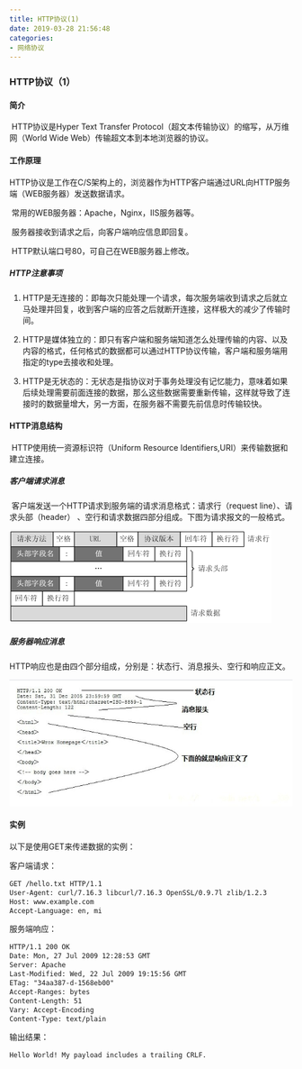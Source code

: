 ```yaml
---
title: HTTP协议(1)
date: 2019-03-28 21:56:48
categories: 
- 网络协议
---
```

### **HTTP协议**（1）

#### 简介

​	HTTP协议是Hyper Text Transfer Protocol（超文本传输协议）的缩写，从万维网（World Wide Web）传输超文本到本地浏览器的协议。

#### 工作原理

​	HTTP协议是工作在C/S架构上的，浏览器作为HTTP客户端通过URL向HTTP服务端（WEB服务器）发送数据请求。

​	常用的WEB服务器：Apache，Nginx，IIS服务器等。

​	服务器接收到请求之后，向客户端响应信息即回复。

​	HTTP默认端口号80，可自己在WEB服务器上修改。

##### 		HTTP注意事项

1. HTTP是无连接的：即每次只能处理一个请求，每次服务端收到请求之后就立马处理并回复，收到客户端的应答之后就断开连接，这样极大的减少了传输时间。

2. HTTP是媒体独立的：即只有客户端和服务端知道怎么处理传输的内容、以及内容的格式，任何格式的数据都可以通过HTTP协议传输，客户端和服务端用指定的type去接收和处理。

3. HTTP是无状态的：无状态是指协议对于事务处理没有记忆能力，意味着如果后续处理需要前面连接的数据，那么这些数据需要重新传输，这样就导致了连接时的数据量增大，另一方面，在服务器不需要先前信息时传输较快。

#### HTTP消息结构

​	HTTP使用统一资源标识符（Uniform Resource Identifiers,URI）来传输数据和建立连接。

##### 	客户端请求消息

​	客户端发送一个HTTP请求到服务端的请求消息格式：请求行（request line）、请求头部（header） 、空行和请求数据四部分组成。下图为请求报文的一般格式。

![clientRequest](HTTP协议-1/clientRequest.png)

##### 服务器响应消息

​	HTTP响应也是由四个部分组成，分别是：状态行、消息报头、空行和响应正文。

![serverResponse](HTTP协议-1/serverResponse.jpg)

#### 实例

以下是使用GET来传递数据的实例：

客户端请求：

```
GET /hello.txt HTTP/1.1
User-Agent: curl/7.16.3 libcurl/7.16.3 OpenSSL/0.9.7l zlib/1.2.3
Host: www.example.com
Accept-Language: en, mi
```

服务端响应：

```
HTTP/1.1 200 OK
Date: Mon, 27 Jul 2009 12:28:53 GMT
Server: Apache
Last-Modified: Wed, 22 Jul 2009 19:15:56 GMT
ETag: "34aa387-d-1568eb00"
Accept-Ranges: bytes
Content-Length: 51
Vary: Accept-Encoding
Content-Type: text/plain
```

输出结果：

```
Hello World! My payload includes a trailing CRLF.
```